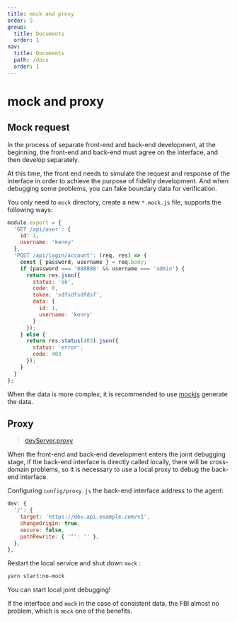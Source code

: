 ```yaml
---
title: mock and proxy
order: 5
group:
  title: Documents
  order: 1
nav:
  title: Documents
  path: /docs
  order: 1
---
```


# mock and proxy

## Mock request

In the process of separate front-end and back-end development, at the beginning, the front-end and back-end must agree on the interface, and then develop separately.

At this time, the front end needs to simulate the request and response of the interface in order to achieve the purpose of fidelity development. And when debugging some problems, you can fake boundary data for verification.

You only need to `mock` directory, create a new `*.mock.js` file, supports the following ways:

```javascript
module.export = {
  'GET /api/user': {
    id: 1,
    username: 'kenny'
  },
  'POST /api/login/account': (req, res) => {
    const { password, username } = req.body;
    if (password === '888888' && username === 'admin') {
      return res.json({
        status: 'ok',
        code: 0,
        token: 'sdfsdfsdfdsf',
        data: {
          id: 1,
          username: 'kenny'
        }
      });
    } else {
      return res.status(403).json({
        status: 'error',
        code: 403
      });
    }
  }
};
```

When the data is more complex, it is recommended to use [mockjs](http://mockjs.com/) generate the data.

## Proxy

> [devServer.proxy](https://webpack.js.org/configuration/dev-server/#devserverproxy)

When the front-end and back-end development enters the joint debugging stage, if the back-end interface is directly called locally, there will be cross-domain problems, so it is necessary to use a local proxy to debug the back-end interface.

Configuring `config/proxy.js` the back-end interface address to the agent:

```javascript
dev: {
  '/': {
    target: 'https://dev.api.example.com/v1',
    changeOrigin: true,
    secure: false,
    pathRewrite: { '^': '' },
  },
},
```

Restart the local service and shut down `mock` :

```bash
yarn start:no-mock
```

You can start local joint debugging!

If the interface and `mock` in the case of consistent data, the FBI almost no problem, which is `mock` one of the benefits.
